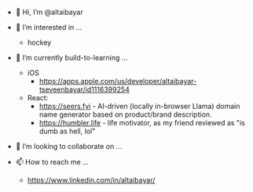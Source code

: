 - 👋 Hi, I’m @altaibayar
- 👀 I’m interested in ...
  - hockey

- 🌱 I’m currently build-to-learning ...
  - iOS
    - https://apps.apple.com/us/developer/altaibayar-tseveenbayar/id1116399254  
  - React:
    - https://seers.fyi - AI-driven (locally in-browser Llama) domain name generator based on product/brand description.
    - https://humbler.life - life motivator, as my friend reviewed as "is dumb as hell, lol"

- 💞️ I’m looking to collaborate on ...

- 📫 How to reach me ...
  - https://www.linkedin.com/in/altaibayar/

